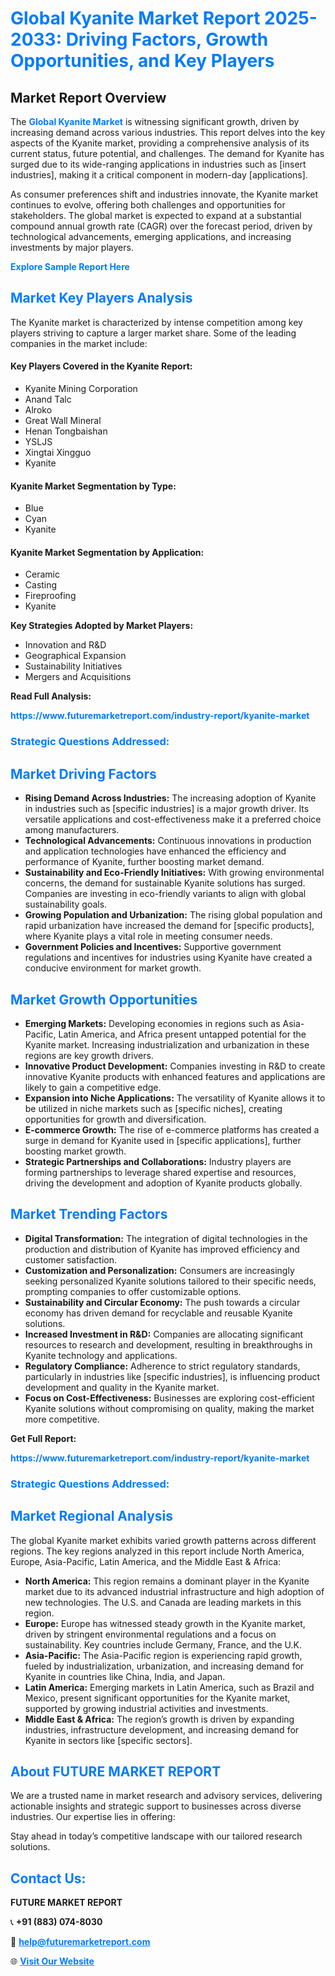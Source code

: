 <h1 style="color: #007BFF;">Global Kyanite Market Report 2025-2033: Driving Factors, Growth Opportunities, and Key Players</h1>

<section id="overview">
<h2>Market Report Overview</h2>
<p>The <a href="https://www.futuremarketreport.com/industry-report/kyanite-market" style="color: #007BFF; text-decoration: none;"><strong>Global Kyanite Market</strong></a> is witnessing significant growth, driven by increasing demand across various industries. This report delves into the key aspects of the Kyanite market, providing a comprehensive analysis of its current status, future potential, and challenges. The demand for Kyanite has surged due to its wide-ranging applications in industries such as [insert industries], making it a critical component in modern-day [applications].</p>
<p>As consumer preferences shift and industries innovate, the Kyanite market continues to evolve, offering both challenges and opportunities for stakeholders. The global market is expected to expand at a substantial compound annual growth rate (CAGR) over the forecast period, driven by technological advancements, emerging applications, and increasing investments by major players.</p>
</section>

<section id="overview">
<p><a href="https://www.futuremarketreport.com/request-sample/reportId=106932" style="color: #007BFF; text-decoration: none;"><strong>Explore Sample Report Here</strong></a></p>
</section>

<section id="key-players">
<h2 style="color: #007BFF;">Market Key Players Analysis</h2>
<p>The Kyanite market is characterized by intense competition among key players striving to capture a larger market share. Some of the leading companies in the market include:</p>
<h4>Key Players Covered in the Kyanite Report:</h4>
<ul><li>Kyanite Mining Corporation</li><li>Anand Talc</li><li>Alroko</li><li>Great Wall Mineral</li><li>Henan Tongbaishan</li><li>YSLJS</li><li>Xingtai Xingguo</li><li>Kyanite</li></ul>
<h4>Kyanite Market Segmentation by Type:</h4>
<ul><li>Blue</li><li>Cyan</li><li>Kyanite</li></ul>

<h4>Kyanite Market Segmentation by Application:</h4>
<ul><li>Ceramic</li><li>Casting</li><li>Fireproofing</li><li>Kyanite</li></ul>
<p><strong>Key Strategies Adopted by Market Players:</strong></p>
<ul>
<li>Innovation and R&D</li>
<li>Geographical Expansion</li>
<li>Sustainability Initiatives</li>
<li>Mergers and Acquisitions</li>
</ul>
</section>

<section>
<p><strong>Read Full Analysis: </strong></p><a href="https://www.futuremarketreport.com/industry-report/kyanite-market" style="color: #007BFF; text-decoration: none;"><strong>https://www.futuremarketreport.com/industry-report/kyanite-market</strong></a>
<h3 style="color: #007BFF;">Strategic Questions Addressed:</h3>
</section>

<section id="driving-factors">
<h2 style="color: #007BFF;">Market Driving Factors</h2>
<ul>
<li><strong>Rising Demand Across Industries:</strong> The increasing adoption of Kyanite in industries such as [specific industries] is a major growth driver. Its versatile applications and cost-effectiveness make it a preferred choice among manufacturers.</li>
<li><strong>Technological Advancements:</strong> Continuous innovations in production and application technologies have enhanced the efficiency and performance of Kyanite, further boosting market demand.</li>
<li><strong>Sustainability and Eco-Friendly Initiatives:</strong> With growing environmental concerns, the demand for sustainable Kyanite solutions has surged. Companies are investing in eco-friendly variants to align with global sustainability goals.</li>
<li><strong>Growing Population and Urbanization:</strong> The rising global population and rapid urbanization have increased the demand for [specific products], where Kyanite plays a vital role in meeting consumer needs.</li>
<li><strong>Government Policies and Incentives:</strong> Supportive government regulations and incentives for industries using Kyanite have created a conducive environment for market growth.</li>
</ul>
</section>

<section id="growth-opportunities">
<h2 style="color: #007BFF;">Market Growth Opportunities</h2>
<ul>
<li><strong>Emerging Markets:</strong> Developing economies in regions such as Asia-Pacific, Latin America, and Africa present untapped potential for the Kyanite market. Increasing industrialization and urbanization in these regions are key growth drivers.</li>
<li><strong>Innovative Product Development:</strong> Companies investing in R&D to create innovative Kyanite products with enhanced features and applications are likely to gain a competitive edge.</li>
<li><strong>Expansion into Niche Applications:</strong> The versatility of Kyanite allows it to be utilized in niche markets such as [specific niches], creating opportunities for growth and diversification.</li>
<li><strong>E-commerce Growth:</strong> The rise of e-commerce platforms has created a surge in demand for Kyanite used in [specific applications], further boosting market growth.</li>
<li><strong>Strategic Partnerships and Collaborations:</strong> Industry players are forming partnerships to leverage shared expertise and resources, driving the development and adoption of Kyanite products globally.</li>
</ul>
</section>

<section id="trending-factors">
<h2 style="color: #007BFF;">Market Trending Factors</h2>
<ul>
<li><strong>Digital Transformation:</strong> The integration of digital technologies in the production and distribution of Kyanite has improved efficiency and customer satisfaction.</li>
<li><strong>Customization and Personalization:</strong> Consumers are increasingly seeking personalized Kyanite solutions tailored to their specific needs, prompting companies to offer customizable options.</li>
<li><strong>Sustainability and Circular Economy:</strong> The push towards a circular economy has driven demand for recyclable and reusable Kyanite solutions.</li>
<li><strong>Increased Investment in R&D:</strong> Companies are allocating significant resources to research and development, resulting in breakthroughs in Kyanite technology and applications.</li>
<li><strong>Regulatory Compliance:</strong> Adherence to strict regulatory standards, particularly in industries like [specific industries], is influencing product development and quality in the Kyanite market.</li>
<li><strong>Focus on Cost-Effectiveness:</strong> Businesses are exploring cost-efficient Kyanite solutions without compromising on quality, making the market more competitive.</li>
</ul>
</section>

<section>
<p><strong>Get Full Report: </strong></p><a href="https://www.futuremarketreport.com/industry-report/kyanite-market" style="color: #007BFF; text-decoration: none;"><strong>https://www.futuremarketreport.com/industry-report/kyanite-market</strong></a>
<h3 style="color: #007BFF;">Strategic Questions Addressed:</h3>
</section>


<section id="regional-analysis">
<h2 style="color: #007BFF;">Market Regional Analysis</h2>
<p>The global Kyanite market exhibits varied growth patterns across different regions. The key regions analyzed in this report include North America, Europe, Asia-Pacific, Latin America, and the Middle East & Africa:</p>
<ul>
<li><strong>North America:</strong> This region remains a dominant player in the Kyanite market due to its advanced industrial infrastructure and high adoption of new technologies. The U.S. and Canada are leading markets in this region.</li>
<li><strong>Europe:</strong> Europe has witnessed steady growth in the Kyanite market, driven by stringent environmental regulations and a focus on sustainability. Key countries include Germany, France, and the U.K.</li>
<li><strong>Asia-Pacific:</strong> The Asia-Pacific region is experiencing rapid growth, fueled by industrialization, urbanization, and increasing demand for Kyanite in countries like China, India, and Japan.</li>
<li><strong>Latin America:</strong> Emerging markets in Latin America, such as Brazil and Mexico, present significant opportunities for the Kyanite market, supported by growing industrial activities and investments.</li>
<li><strong>Middle East & Africa:</strong> The region’s growth is driven by expanding industries, infrastructure development, and increasing demand for Kyanite in sectors like [specific sectors].</li>
</ul>
</section>

<footer>
<h2 style="color: #007BFF;">About FUTURE MARKET REPORT</h2>
<p>We are a trusted name in market research and advisory services, delivering actionable insights and strategic support to businesses across diverse industries. Our expertise lies in offering:</p>

<p>Stay ahead in today’s competitive landscape with our tailored research solutions.</p>

<h2 style="color: #007BFF;">Contact Us:</h2>
<p><strong>FUTURE MARKET REPORT</strong></p>
<p>📞 <strong>+91 (883) 074-8030</strong></p>
<p>📧 <strong><a href="mailto:help@futuremarketreport.com" style="color: #007BFF;">help@futuremarketreport.com</a></strong></p>
<p>🌐 <strong><a href="https://www.futuremarketreport.com/" style="color: #007BFF;">Visit Our Website</a></strong></p>
</footer>